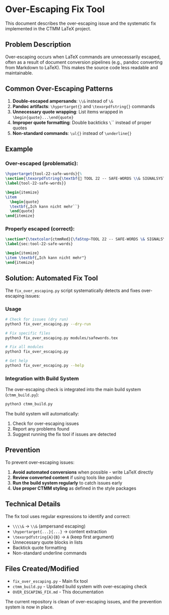 # Over-Escaping Fix Tool

This document describes the over-escaping issue and the systematic fix implemented in the CTMM LaTeX project.

## Problem Description

Over-escaping occurs when LaTeX commands are unnecessarily escaped, often as a result of document conversion pipelines (e.g., pandoc converting from Markdown to LaTeX). This makes the source code less readable and maintainable.

## Common Over-Escaping Patterns

1. **Double-escaped ampersands**: `\\&` instead of `\&`
2. **Pandoc artifacts**: `\hypertarget{}` and `\texorpdfstring{}` commands
3. **Unnecessary quote wrapping**: List items wrapped in `\begin{quote}...\end{quote}`
4. **Improper quote formatting**: Double backticks `\`\`` instead of proper quotes
5. **Non-standard commands**: `\ul{}` instead of `\underline{}`

## Example

### Over-escaped (problematic):
```latex
\hypertarget{tool-22-safe-words}{%
\section{\texorpdfstring{\textbf{🛑 TOOL 22 -- SAFE-WORDS \\& SIGNALSYSTEME}}{TOOL 22}}
\label{tool-22-safe-words}}

\begin{itemize}
\item
  \begin{quote}
  \textbf{„Ich kann nicht mehr``}
  \end{quote}
\end{itemize}
```

### Properly escaped (correct):
```latex
\section*{\textcolor{ctmmRed}{\faStop~TOOL 22 -- SAFE-WORDS \& SIGNALSYSTEME}}
\label{sec:tool-22-safe-words}

\begin{itemize}
\item \textbf{„Ich kann nicht mehr"}
\end{itemize}
```

## Solution: Automated Fix Tool

The `fix_over_escaping.py` script systematically detects and fixes over-escaping issues:

### Usage

```bash
# Check for issues (dry run)
python3 fix_over_escaping.py --dry-run

# Fix specific files
python3 fix_over_escaping.py modules/safewords.tex

# Fix all modules
python3 fix_over_escaping.py

# Get help
python3 fix_over_escaping.py --help
```

### Integration with Build System

The over-escaping check is integrated into the main build system (`ctmm_build.py`):

```bash
python3 ctmm_build.py
```

The build system will automatically:
1. Check for over-escaping issues
2. Report any problems found
3. Suggest running the fix tool if issues are detected

## Prevention

To prevent over-escaping issues:

1. **Avoid automated conversions** when possible - write LaTeX directly
2. **Review converted content** if using tools like pandoc
3. **Run the build system regularly** to catch issues early
4. **Use proper CTMM styling** as defined in the style packages

## Technical Details

The fix tool uses regular expressions to identify and correct:

- `\\\\&` → `\\&` (ampersand escaping)
- `\hypertarget{...}{...}` → content extraction
- `\texorpdfstring{A}{B}` → `A` (keep first argument)
- Unnecessary quote blocks in lists
- Backtick quote formatting
- Non-standard underline commands

## Files Created/Modified

- `fix_over_escaping.py` - Main fix tool
- `ctmm_build.py` - Updated build system with over-escaping check
- `OVER_ESCAPING_FIX.md` - This documentation

The current repository is clean of over-escaping issues, and the prevention system is now in place.